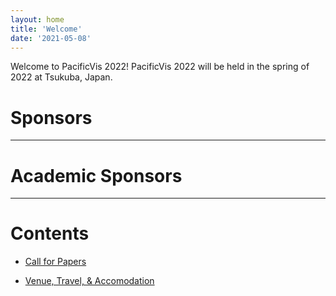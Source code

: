 ```yaml
---
layout: home
title: 'Welcome'
date: '2021-05-08'
---
```


Welcome to PacificVis 2022!  PacificVis 2022 will be held in the spring of 2022 at Tsukuba, Japan.

# Sponsors

---

# Academic Sponsors

---

# Contents

- [Call for Papers](cfp/)

- [Venue, Travel, & Accomodation](venue)
